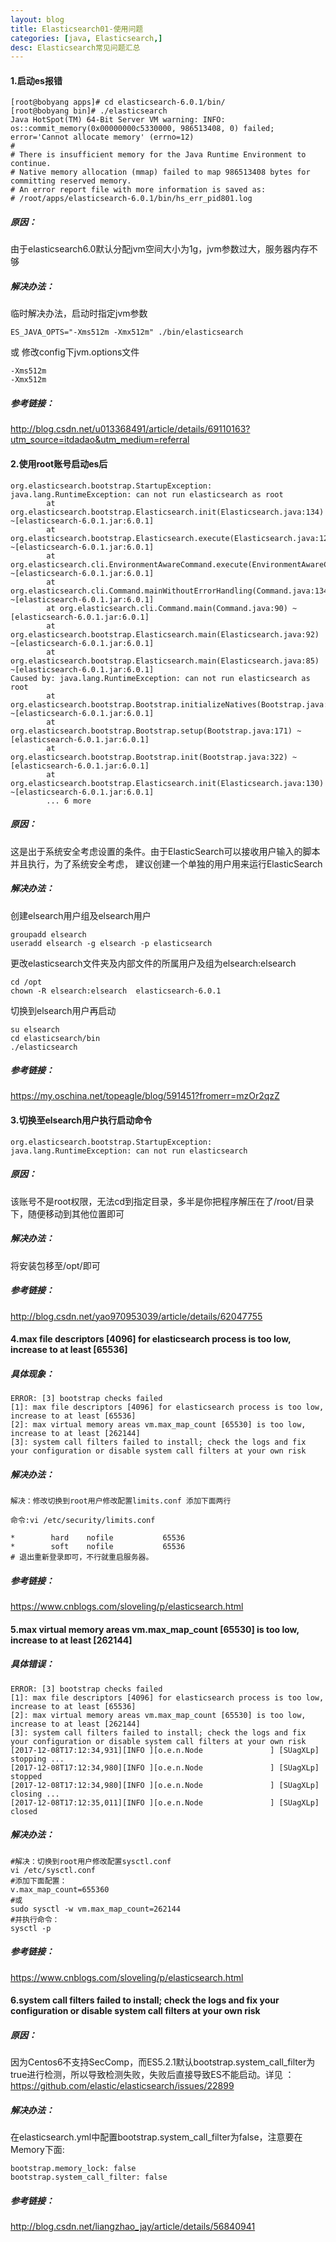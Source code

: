 ```yaml
---
layout: blog
title: Elasticsearch01-使用问题
categories: [java, Elasticsearch,]
desc: Elasticsearch常见问题汇总
---
```


#### 1.启动es报错
```
[root@bobyang apps]# cd elasticsearch-6.0.1/bin/
[root@bobyang bin]# ./elasticsearch
Java HotSpot(TM) 64-Bit Server VM warning: INFO: os::commit_memory(0x00000000c5330000, 986513408, 0) failed; error='Cannot allocate memory' (errno=12)
#
# There is insufficient memory for the Java Runtime Environment to continue.
# Native memory allocation (mmap) failed to map 986513408 bytes for committing reserved memory.
# An error report file with more information is saved as:
# /root/apps/elasticsearch-6.0.1/bin/hs_err_pid801.log
```
##### 原因：
由于elasticsearch6.0默认分配jvm空间大小为1g，jvm参数过大，服务器内存不够
##### 解决办法：
临时解决办法，启动时指定jvm参数
```
ES_JAVA_OPTS="-Xms512m -Xmx512m" ./bin/elasticsearch
```
或
修改config下jvm.options文件

```
-Xms512m
-Xmx512m
```

##### 参考链接：
http://blog.csdn.net/u013368491/article/details/69110163?utm_source=itdadao&utm_medium=referral


#### 2.使用root账号启动es后

```
org.elasticsearch.bootstrap.StartupException: java.lang.RuntimeException: can not run elasticsearch as root
        at org.elasticsearch.bootstrap.Elasticsearch.init(Elasticsearch.java:134) ~[elasticsearch-6.0.1.jar:6.0.1]
        at org.elasticsearch.bootstrap.Elasticsearch.execute(Elasticsearch.java:121) ~[elasticsearch-6.0.1.jar:6.0.1]
        at org.elasticsearch.cli.EnvironmentAwareCommand.execute(EnvironmentAwareCommand.java:69) ~[elasticsearch-6.0.1.jar:6.0.1]
        at org.elasticsearch.cli.Command.mainWithoutErrorHandling(Command.java:134) ~[elasticsearch-6.0.1.jar:6.0.1]
        at org.elasticsearch.cli.Command.main(Command.java:90) ~[elasticsearch-6.0.1.jar:6.0.1]
        at org.elasticsearch.bootstrap.Elasticsearch.main(Elasticsearch.java:92) ~[elasticsearch-6.0.1.jar:6.0.1]
        at org.elasticsearch.bootstrap.Elasticsearch.main(Elasticsearch.java:85) ~[elasticsearch-6.0.1.jar:6.0.1]
Caused by: java.lang.RuntimeException: can not run elasticsearch as root
        at org.elasticsearch.bootstrap.Bootstrap.initializeNatives(Bootstrap.java:104) ~[elasticsearch-6.0.1.jar:6.0.1]
        at org.elasticsearch.bootstrap.Bootstrap.setup(Bootstrap.java:171) ~[elasticsearch-6.0.1.jar:6.0.1]
        at org.elasticsearch.bootstrap.Bootstrap.init(Bootstrap.java:322) ~[elasticsearch-6.0.1.jar:6.0.1]
        at org.elasticsearch.bootstrap.Elasticsearch.init(Elasticsearch.java:130) ~[elasticsearch-6.0.1.jar:6.0.1]
        ... 6 more
```
##### 原因：
这是出于系统安全考虑设置的条件。由于ElasticSearch可以接收用户输入的脚本并且执行，为了系统安全考虑， 
建议创建一个单独的用户用来运行ElasticSearch

##### 解决办法：
创建elsearch用户组及elsearch用户
```
groupadd elsearch
useradd elsearch -g elsearch -p elasticsearch
```
更改elasticsearch文件夹及内部文件的所属用户及组为elsearch:elsearch
```
cd /opt
chown -R elsearch:elsearch  elasticsearch-6.0.1
```
切换到elsearch用户再启动
```
su elsearch 
cd elasticsearch/bin
./elasticsearch
```

##### 参考链接：
https://my.oschina.net/topeagle/blog/591451?fromerr=mzOr2qzZ


#### 3.切换至elsearch用户执行启动命令
```
org.elasticsearch.bootstrap.StartupException: java.lang.RuntimeException: can not run elasticsearch 
```
##### 原因：
该账号不是root权限，无法cd到指定目录，多半是你把程序解压在了/root/目录下，随便移动到其他位置即可
##### 解决办法：
将安装包移至/opt/即可
##### 参考链接：
http://blog.csdn.net/yao970953039/article/details/62047755


#### 4.max file descriptors [4096] for elasticsearch process is too low, increase to at least [65536]
##### 具体现象：

```
ERROR: [3] bootstrap checks failed
[1]: max file descriptors [4096] for elasticsearch process is too low, increase to at least [65536]
[2]: max virtual memory areas vm.max_map_count [65530] is too low, increase to at least [262144]
[3]: system call filters failed to install; check the logs and fix your configuration or disable system call filters at your own risk
```

##### 解决办法：
```
解决：修改切换到root用户修改配置limits.conf 添加下面两行

命令:vi /etc/security/limits.conf

*        hard    nofile           65536
*        soft    nofile           65536
# 退出重新登录即可，不行就重启服务器。
```
##### 参考链接：
https://www.cnblogs.com/sloveling/p/elasticsearch.html

#### 5.max virtual memory areas vm.max_map_count [65530] is too low, increase to at least [262144]
##### 具体错误：
```
ERROR: [3] bootstrap checks failed
[1]: max file descriptors [4096] for elasticsearch process is too low, increase to at least [65536]
[2]: max virtual memory areas vm.max_map_count [65530] is too low, increase to at least [262144]
[3]: system call filters failed to install; check the logs and fix your configuration or disable system call filters at your own risk
[2017-12-08T17:12:34,931][INFO ][o.e.n.Node               ] [SUagXLp] stopping ...
[2017-12-08T17:12:34,980][INFO ][o.e.n.Node               ] [SUagXLp] stopped
[2017-12-08T17:12:34,980][INFO ][o.e.n.Node               ] [SUagXLp] closing ...
[2017-12-08T17:12:35,011][INFO ][o.e.n.Node               ] [SUagXLp] closed
```

##### 解决办法：

```
#解决：切换到root用户修改配置sysctl.conf
vi /etc/sysctl.conf 
#添加下面配置：
v.max_map_count=655360
#或
sudo sysctl -w vm.max_map_count=262144
#并执行命令：
sysctl -p
```
##### 参考链接：
https://www.cnblogs.com/sloveling/p/elasticsearch.html
#### 6.system call filters failed to install; check the logs and fix your configuration or disable system call filters at your own risk
##### 原因：
因为Centos6不支持SecComp，而ES5.2.1默认bootstrap.system_call_filter为true进行检测，所以导致检测失败，失败后直接导致ES不能启动。详见 ：https://github.com/elastic/elasticsearch/issues/22899
##### 解决办法：
在elasticsearch.yml中配置bootstrap.system_call_filter为false，注意要在Memory下面:
```
bootstrap.memory_lock: false
bootstrap.system_call_filter: false
```
##### 参考链接：
http://blog.csdn.net/liangzhao_jay/article/details/56840941






